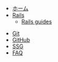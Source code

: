 - [ホーム](/)
- [Rails](/rails/index.md)
  - [Rails guides](/rails/index.md)

<!-- - ガイド
  - [基本編](guide.md)
  - [応用編](advanced.md) -->
- [Git](/git/index.md)
- [GitHub](/github/index.md)
- [SSG](/ssg/index.md)
- [FAQ](faq.md)
